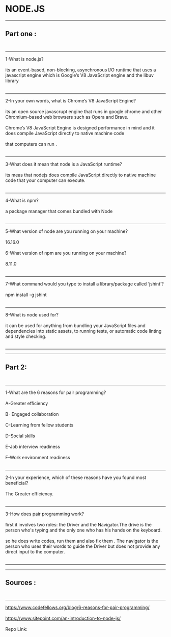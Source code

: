 # NODE.JS


**            **
 ## Part one : <br><br>
**            **
1-What is node.js? <br><br>
its an event-based, non-blocking, asynchronous I/O runtime that uses a javascript engine which is Google’s V8 JavaScript engine and the libuv library  <br><br>
**            **
2-In your own words, what is Chrome’s V8 JavaScript Engine? <br><br>
its an open source javascrupt engine that  runs in google chrome and other Chromium-based web browsers such as  Opera and Brave. <br><br>
Chrome’s V8 JavaScript Engine is designed performance in mind and it does compile JavaScript directly to native machine code <br><br>
that computers can run . <br><br>
**            **
3-What does it mean that node is a JavaScript runtime? <br><br>
its meas that nodejs does compile JavaScript directly to native machine code that your computer can execute. <br><br>
**            **
4-What is npm? <br><br>
 a package manager that comes bundled with Node <br><br>
**            **
5-What version of node are you running on your machine? <br><br>
16.16.0 <br><br>
6-What version of npm are you running on your machine? <br><br>
8.11.0 <br><br>
**            **
7-What command would you type to install a library/package called ‘jshint’? <br><br>
npm install -g jshint <br><br>
**            **
8-What is node used for? <br><br>
it can be used for anything from bundling your JavaScript files and dependencies into static assets, to running tests, or automatic code linting and style checking. <br><br>

**            **
**            **
## Part 2: <br><br>
**            **
1-What are the 6 reasons for pair programming? <br><br>
A-Greater efficiency <br><br>
B- Engaged collaboration <br><br>
C-Learning from fellow students <br><br>
D-Social skills <br><br>
E-Job interview readiness <br><br>
F-Work environment readiness <br><br>
**            **
2-In your experience, which of these reasons have you found most beneficial? <br><br>
The Greater efficiency. <br><br>
**            **
3-How does pair programming work? <br><br>
first it involves two roles: the Driver and the Navigator.The drive is the person who's typing and the only one who has his hands on the keyboard. <br><br>
so he does write codes, run them and also fix them  . The navigator is the person who uses their words to guide the Driver but does not provide any direct input to the computer. <br><br>
**            **
**            **


## Sources :  <br><br>
**            **
https://www.codefellows.org/blog/6-reasons-for-pair-programming/ <br><br>
https://www.sitepoint.com/an-introduction-to-node-js/ <br><br>
Repo Link: <br><br>
 <br><br>
